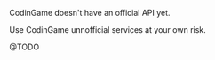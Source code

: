 CodinGame doesn't have an official API yet.

Use CodinGame unnofficial services at your own risk.

@TODO